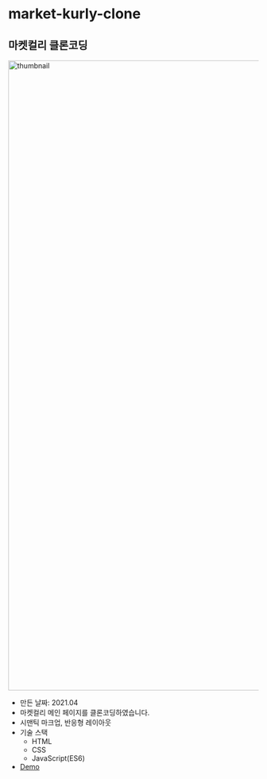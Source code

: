# market-kurly-clone
## 마켓컬리 클론코딩    

<img width="1268" alt="thumbnail" src="https://user-images.githubusercontent.com/65945909/118610284-91bf4000-b7f6-11eb-834f-968202031831.PNG">     

* 만든 날짜: 2021.04     
* 마켓컬리 메인 페이지를 클론코딩하였습니다.
* 시맨틱 마크업, 반응형 레이아웃     
* 기술 스택     
  - HTML     
  - CSS     
  - JavaScript(ES6)     
* [Demo](https://coolmj97.github.io/market-kurly-clone/market-kurly/)     
